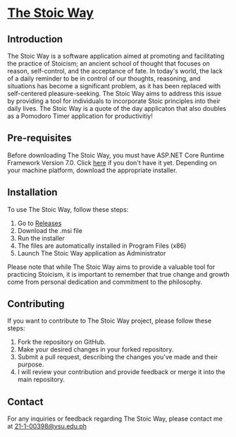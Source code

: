 # [The Stoic Way](https://github.com/PakYouMu/The-Stoic-Way/assets/115514634/6f346b58-92ae-4c16-b50c-8f9c1ca5ea2f)


## Introduction
The Stoic Way is a software application aimed at promoting and facilitating the practice of Stoicism; an ancient school of thought that focuses on reason, self-control, and the acceptance of fate. In today's world, the lack of a daily reminder to be in control of our thoughts, reasoning, and situations has become a significant problem, as it has been replaced with self-centered pleasure-seeking. The Stoic Way aims to address this issue by providing a tool for individuals to incorporate Stoic principles into their daily lives. The Stoic Way is a quote of the day applicaton that also doubles as a Pomodoro Timer application for productivitiy!

## Pre-requisites
Before downloading The Stoic Way, you must have ASP.NET Core Runtime Framework Version 7.0. Click [here](https://dotnet.microsoft.com/en-us/download/dotnet/7.0) if you don't have it yet. Depending on your machine platform, download the appropriate installer.  

## Installation
To use The Stoic Way, follow these steps:

1. Go to [Releases](https://github.com/PakYouMu/The-Stoic-Way/releases)
2. Download the .msi file
3. Run the installer
4. The files are automatically installed in Program Files (x86)
5. Launch The Stoic Way application as Administrator
  
Please note that while The Stoic Way aims to provide a valuable tool for practicing Stoicism, it is important to remember that true change and growth come from personal dedication and commitment to the philosophy.

## Contributing
If you want to contribute to The Stoic Way project, please follow these steps:

1. Fork the repository on GitHub.
2. Make your desired changes in your forked repository.
3. Submit a pull request, describing the changes you've made and their purpose.
4. I will review your contribution and provide feedback or merge it into the main repository.

## Contact
For any inquiries or feedback regarding The Stoic Way, please contact me at 21-1-00398@vsu.edu.ph


